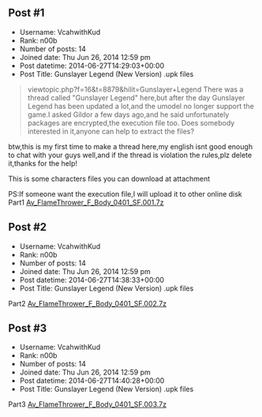 ## Post #1
- Username: VcahwithKud
- Rank: n00b
- Number of posts: 14
- Joined date: Thu Jun 26, 2014 12:59 pm
- Post datetime: 2014-06-27T14:29:03+00:00
- Post Title: Gunslayer Legend (New Version) .upk files

> viewtopic.php?f=16&t=8879&hilit=Gunslayer+Legend
There was a thread called "Gunslayer Legend" here,but after the day Gunslayer Legend has been updated a lot,and the umodel no longer support the game.I asked Gildor a few days ago,and he said unfortunately packages are encrypted,the execution file too.
Does somebody interested in it,anyone can help to extract the files?

btw,this is my first time to make a thread here,my english isnt good enough to chat with your guys well,and if the thread is violation the rules,plz delete it,thanks for the help!

This is some characters files you can download at attachment

PS:If someone want the execution file,I will upload it to other online disk
Part1
[Av_FlameThrower_F_Body_0401_SF.001.7z](https://xentaxbackup.github.io/file/7521_Av_FlameThrower_F_Body_0401_SF.001.7z)
## Post #2
- Username: VcahwithKud
- Rank: n00b
- Number of posts: 14
- Joined date: Thu Jun 26, 2014 12:59 pm
- Post datetime: 2014-06-27T14:38:33+00:00
- Post Title: Gunslayer Legend (New Version) .upk files

Part2
[Av_FlameThrower_F_Body_0401_SF.002.7z](https://xentaxbackup.github.io/file/7522_Av_FlameThrower_F_Body_0401_SF.002.7z)
## Post #3
- Username: VcahwithKud
- Rank: n00b
- Number of posts: 14
- Joined date: Thu Jun 26, 2014 12:59 pm
- Post datetime: 2014-06-27T14:40:28+00:00
- Post Title: Gunslayer Legend (New Version) .upk files

Part3
[Av_FlameThrower_F_Body_0401_SF.003.7z](https://xentaxbackup.github.io/file/7523_Av_FlameThrower_F_Body_0401_SF.003.7z)

